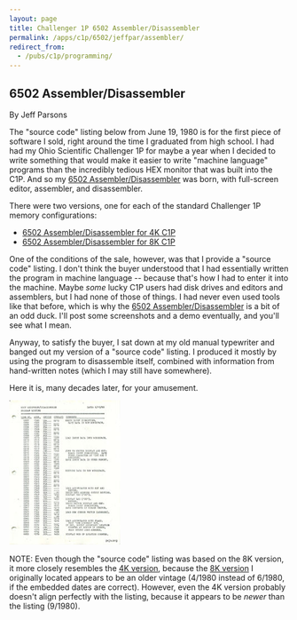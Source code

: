 ```yaml
---
layout: page
title: Challenger 1P 6502 Assembler/Disassembler
permalink: /apps/c1p/6502/jeffpar/assembler/
redirect_from:
  - /pubs/c1p/programming/
---
```


6502 Assembler/Disassembler
---------------------------

By Jeff Parsons

The "source code" listing below from June 19, 1980 is for the first piece of software I sold, right around the
time I graduated from high school.  I had had my Ohio Scientific Challenger 1P for maybe a year when I decided
to write something that would make it easier to write "machine language" programs than the incredibly tedious
HEX monitor that was built into the C1P.  And so my [6502 Assembler/Disassembler](ASSEMBLER-4K.json) was born,
with full-screen editor, assembler, and disassembler.

There were two versions, one for each of the standard Challenger 1P memory configurations:

- [6502 Assembler/Disassembler for 4K C1P](ASSEMBLER-4K.json)
- [6502 Assembler/Disassembler for 8K C1P](ASSEMBLER-8K.json)

One of the conditions of the sale, however, was that I provide a "source code" listing.  I don't think the buyer
understood that I had essentially written the program in machine language -- because that's how I had to enter it
into the machine.  Maybe *some* lucky C1P users had disk drives and editors and assemblers, but I had none of those
of things.  I had never even used tools like that before, which is why the [6502 Assembler/Disassembler](ASSEMBLER-4K.json)
is a bit of an odd duck.  I'll post some screenshots and a demo eventually, and you'll see what I mean.

Anyway, to satisfy the buyer, I sat down at my old manual typewriter and banged out my version of a "source
code" listing.  I produced it mostly by using the program to disassemble itself, combined with information from
hand-written notes (which I may still have somewhere).

Here it is, many decades later, for your amusement.

[<img src="/apps/c1p/6502/jeffpar/assembler/OSI_Assembler-Disassembler_Listing-thumb.jpg" width="200" height="260" alt="6502 Disassembler Listing (by Jeff Parsons, June 1980)"/>](https://1drv.ms/b/s!ArcO_mFRe1Z9gpM3XnzS74DR-GIgTA)

NOTE: Even though the "source code" listing was based on the 8K version, it more closely resembles the
[4K version](ASSEMBLER-4K.json), because the [8K version](ASSEMBLER-8K.json) I originally located appears to be
an older vintage (4/1980 instead of 6/1980, if the embedded dates are correct).  However, even the 4K version
probably doesn't align perfectly with the listing, because it appears to be *newer* than the listing (9/1980).

